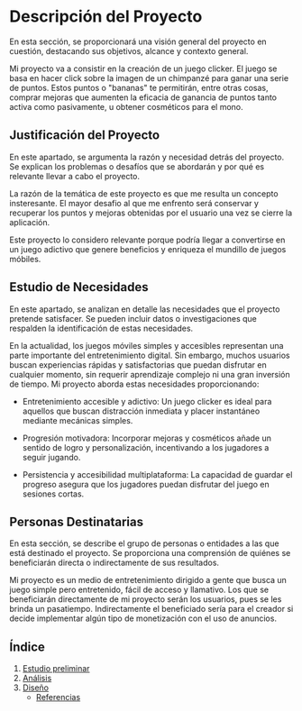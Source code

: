 # Descripción del Proyecto

En esta sección, se proporcionará una visión general del proyecto en cuestión, destacando sus objetivos, alcance y contexto general.

Mi proyecto va a consistir en la creación de un juego clicker. El juego se basa en hacer click sobre la imagen de un chimpanzé para ganar una serie de puntos. Estos puntos o "bananas" te permitirán, entre otras cosas, comprar mejoras que aumenten la eficacia de ganancia de puntos tanto activa como pasivamente, u obtener cosméticos para el mono. 

## Justificación del Proyecto

En este apartado, se argumenta la razón y necesidad detrás del proyecto. Se explican los problemas o desafíos que se abordarán y por qué es relevante llevar a cabo el proyecto.

La razón de la temática de este proyecto es que me resulta un concepto insteresante. El mayor desafio al que me enfrento será conservar y recuperar los puntos y mejoras obtenidas por el usuario una vez se cierre la aplicación.

Este proyecto lo considero relevante porque podría llegar a convertirse en un juego adictivo que genere beneficios y enriqueza el mundillo de juegos móbiles.

## Estudio de Necesidades

En este apartado, se analizan en detalle las necesidades que el proyecto pretende satisfacer. Se pueden incluir datos o investigaciones que respalden la identificación de estas necesidades.

En la actualidad, los juegos móviles simples y accesibles representan una parte importante del entretenimiento digital. Sin embargo, muchos usuarios buscan experiencias rápidas y satisfactorias que puedan disfrutar en cualquier momento, sin requerir aprendizaje complejo ni una gran inversión de tiempo. Mi proyecto aborda estas necesidades proporcionando:

- Entretenimiento accesible y adictivo: Un juego clicker es ideal para aquellos que buscan distracción inmediata y placer instantáneo mediante mecánicas simples.

- Progresión motivadora: Incorporar mejoras y cosméticos añade un sentido de logro y personalización, incentivando a los jugadores a seguir jugando.

- Persistencia y accesibilidad multiplataforma: La capacidad de guardar el progreso asegura que los jugadores puedan disfrutar del juego en sesiones cortas.

## Personas Destinatarias

En esta sección, se describe el grupo de personas o entidades a las que está destinado el proyecto. Se proporciona una comprensión de quiénes se beneficiarán directa o indirectamente de sus resultados.

Mi proyecto es un medio de entretenimiento dirigido a gente que busca un juego simple pero entretenido, fácil de acceso y llamativo. Los que se beneficiarán directamente de mi proyecto serán los usuarios, pues se les brinda un pasatiempo. Indirectamente el beneficiado sería para el creador si decide implementar algún tipo de monetización con el uso de anuncios.


## Índice

1. [Estudio preliminar](1.descripcion.md)
2. [Análisis](2.analisis.md)
3. [Diseño](3.disenho.md)
   - [Referencias](referencias.md)